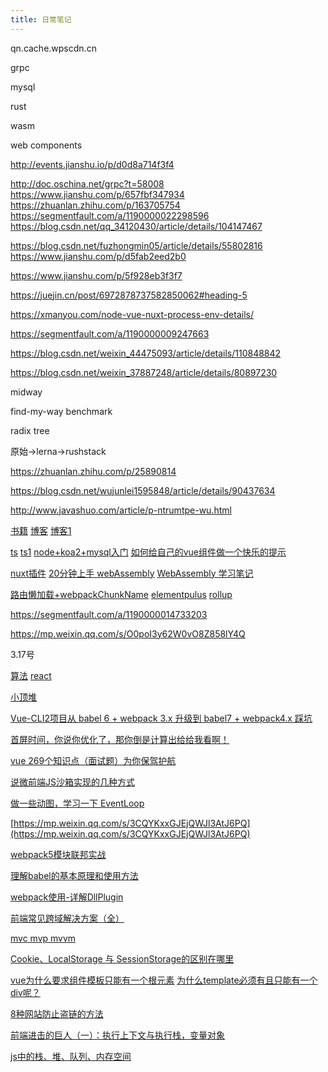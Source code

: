 ```yaml
---
title: 日常笔记
---
```

qn.cache.wpscdn.cn


grpc 

mysql

rust

wasm

web components


http://events.jianshu.io/p/d0d8a714f3f4



http://doc.oschina.net/grpc?t=58008
https://www.jianshu.com/p/657fbf347934
https://zhuanlan.zhihu.com/p/163705754
https://segmentfault.com/a/1190000022298596
https://blog.csdn.net/qq_34120430/article/details/104147467



https://blog.csdn.net/fuzhongmin05/article/details/55802816
https://www.jianshu.com/p/d5fab2eed2b0


https://www.jianshu.com/p/5f928eb3f3f7

https://juejin.cn/post/6972878737582850062#heading-5

https://xmanyou.com/node-vue-nuxt-process-env-details/

https://segmentfault.com/a/1190000009247663

https://blog.csdn.net/weixin_44475093/article/details/110848842

https://blog.csdn.net/weixin_37887248/article/details/80897230

midway

find-my-way benchmark

radix tree


原始->lerna->rushstack 


https://zhuanlan.zhihu.com/p/25890814

https://blog.csdn.net/wujunlei1595848/article/details/90437634


http://www.javashuo.com/article/p-ntrumtpe-wu.html



[书籍](https://www.aliyundrive.com/s/x6vDzudLwMb/folder/6174f250f47c140a78964a3eaca4e3a79b8cf506)
[博客](http://notfound9.github.io/interviewGuide/#/docs/MySQLNote)
[博客1](https://docs.shanyuhai.top/backend/traefik/#%E5%8F%82%E8%80%83%E8%B5%84%E6%96%99)

[ts](https://www.youtube.com/watch?v=6z9KYgPZQVE&list=PL9nxfq1tlKKkG8HjoiTDk6YFeyQslC8s6&index=7)
[ts1](https://ts.xcatliu.com/advanced/class-and-interfaces.html)
[node+koa2+mysql入门](https://www.jianshu.com/p/b4e36739d85a)
[如何给自己的vue组件做一个快乐的提示](https://juejin.cn/post/6844904135519633422)

[nuxt插件](https://github.com/nuxt-community/community-modules/tree/master/packages/toast)
[20分钟上手 webAssembly](https://juejin.cn/post/6844903661982728200)
[WebAssembly 学习笔记](https://www.jianshu.com/p/0bc430ef612d)

[路由懒加载+webpackChunkName](https://juejin.cn/post/7016890750193369101)
[elementpulus](https://juejin.cn/post/6914598983205847053)
[rollup](https://juejin.cn/post/6844903570974703629#heading-4)

https://segmentfault.com/a/1190000014733203

https://mp.weixin.qq.com/s/O0poI3y62W0vO8Z858lY4Q

3.17号

[算法](https://www.youtube.com/watch?v=UOa3dQT3hOc&list=PLFOgdf0iZ6uskTJam3P2BZwpdAGGG0e24&index=4)
[react](https://www.youtube.com/watch?v=KNZqBu9-FVQ&list=PL5FIFxLsMtxSDnyaMGT8H6qHq8rfZkjE3)

[小顶堆](https://www.bilibili.com/video/BV1bL4y1T7UC?p=1&share_medium=android&share_plat=android&share_session_id=96a6784e-ce72-407a-b113-d8ab4f014393&share_source=WEIXIN&share_tag=s_i&timestamp=1647059852&unique_k=urXYknX)

[Vue-CLI2项目从 babel 6 + webpack 3.x 升级到 babel7 + webpack4.x 踩坑](https://www.shangmayuan.com/a/1fd0b5ab02ce49b9aa8b8b19.html)

[首屏时间，你说你优化了，那你倒是计算出给给我看啊！](https://mp.weixin.qq.com/s/-GJzTt2Q8b1a8mtd_x2QjA)

[vue 269个知识点（面试题）为你保驾护航](https://juejin.cn/post/6844903876231954446)

[说微前端JS沙箱实现的几种方式](https://juejin.cn/post/6981374562877308936)

[做一些动图，学习一下 EventLoop](https://mp.weixin.qq.com/s/MErDXm9Tk9NRbrNT1jYZOQ)

[https://mp.weixin.qq.com/s/3CQYKxxGJEjQWJl3AtJ6PQ](https://mp.weixin.qq.com/s/3CQYKxxGJEjQWJl3AtJ6PQ)

[webpack5模块联邦实战](https://blog.csdn.net/yehuozhili/article/details/114390848)

[理解babel的基本原理和使用方法](https://blog.csdn.net/weixin_43378716/article/details/107603540)

[webpack使用-详解DllPlugin](https://segmentfault.com/a/1190000016567986)

[前端常见跨域解决方案（全）](https://segmentfault.com/a/1190000011145364)

[mvc mvp mvvm](http://www.ruanyifeng.com/blog/2015/02/mvcmvp_mvvm.html)

[Cookie、LocalStorage 与 SessionStorage的区别在哪里](https://blog.csdn.net/justlpf/article/details/82662365)


[vue为什么要求组件模板只能有一个根元素](https://blog.csdn.net/qq_43592064/article/details/104971153)
[为什么template必须有且只能有一个div呢？](https://blog.csdn.net/weixin_43258184/article/details/119887889)

[8种网站防止盗链的方法](https://www.cnblogs.com/ypppt/p/13055218.html)

[前端进击的巨人（一）：执行上下文与执行栈，变量对象](https://segmentfault.com/a/1190000017890535)

[js中的栈、堆、队列、内存空间](https://blog.csdn.net/lee_slly/article/details/87921831)